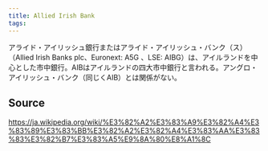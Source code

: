 ```yaml
---
title: Allied Irish Bank
tags: 
---
```


アライド・アイリッシュ銀行またはアライド・アイリッシュ・バンク（ス）（Allied Irish Banks plc、Euronext: A5G 、LSE: AIBG）は、アイルランドを中心とした市中銀行。AIBはアイルランドの四大市中銀行と言われる。アングロ・アイリッシュ・バンク（同じくAIB）とは関係がない。

## Source
https://ja.wikipedia.org/wiki/%E3%82%A2%E3%83%A9%E3%82%A4%E3%83%89%E3%83%BB%E3%82%A2%E3%82%A4%E3%83%AA%E3%83%83%E3%82%B7%E3%83%A5%E9%8A%80%E8%A1%8C